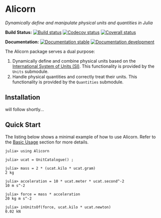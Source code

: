 # Alicorn

*Dynamically define and manipulate physical units and quantities in Julia*

**Build Status:**
[![Build status][build-status-badge]][build-status-url]
[![Codecov status][codecov-badge]][codecov-url]
[![Coverall status][coverall-badge]][coverall-url]

**Documentation:**
[![Documentation stable][docs-stable-badge]][docs-stable-url]
[![Documentation development][docs-dev-badge]][docs-dev-url]

The Alicorn package serves a dual purpose:
1. Dynamically define and combine physical units based on the
   [International System of Units (SI)](https://www.bipm.org/en/publications/si-brochure/).
   This functionality is provided by the `Units` submodule.
2. Handle physical quantities and correctly treat their units. This
   functionality is provided by the `Quantities` submodule.


## Installation

will follow shortly...

## Quick Start

The listing below shows a minimal example of how to use Alicorn. Refer to the [Basic Usage](@ref) section for more details.

```
julia> using Alicorn

julia> ucat = UnitCatalogue() ;

julia> mass = 2 * (ucat.kilo * ucat.gram)
2 kg

julia> acceleration = 10 * ucat.meter * ucat.second^-2
10 m s^-2

julia> force = mass * acceleration
20 kg m s^-2

julia> inUnitsOf(force, ucat.kilo * ucat.newton)
0.02 kN
```


[build-status-badge]: https://github.com/Huemmer-Daniel/Alicorn/workflows/build/badge.svg
[build-status-url]: https://github.com/Huemmer-Daniel/Alicorn/actions

[codecov-badge]: https://codecov.io/gh/Huemmer-Daniel/Alicorn/branch/master/graph/badge.svg
[codecov-url]: https://codecov.io/gh/Huemmer-Daniel/Alicorn

[coverall-badge]: https://coveralls.io/repos/github/Huemmer-Daniel/Alicorn/badge.svg?branch=master
[coverall-url]: https://coveralls.io/github/Huemmer-Daniel/Alicorn?branch=master

[docs-stable-badge]: https://img.shields.io/badge/docs-stable-blue.svg
[docs-stable-url]: https://huemmer-daniel.github.io/Alicorn/stable/

[docs-dev-badge]: https://img.shields.io/badge/docs-dev-blue.svg
[docs-dev-url]: https://huemmer-daniel.github.io/Alicorn/dev/
